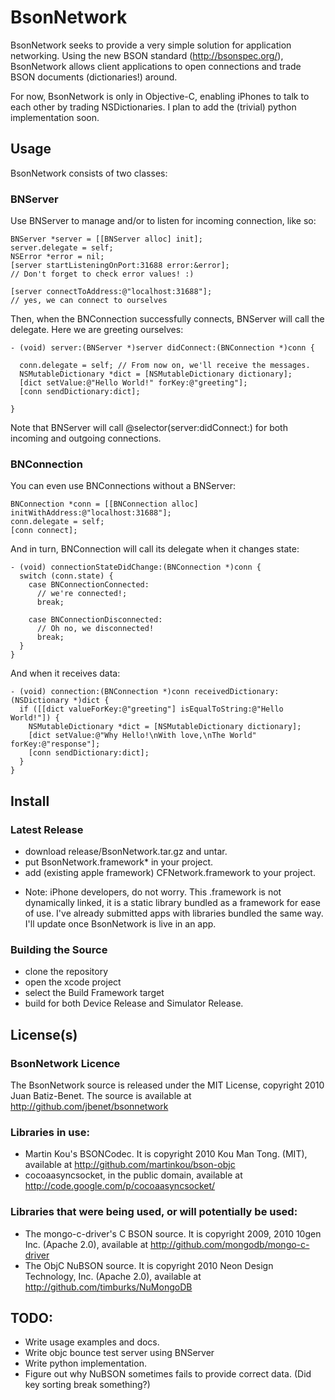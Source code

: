 # BsonNetwork

BsonNetwork seeks to provide a very simple solution for application networking. Using the new BSON standard (http://bsonspec.org/), BsonNetwork allows client applications to open connections and trade BSON documents (dictionaries!) around.

For now, BsonNetwork is only in Objective-C, enabling iPhones to talk to each other by trading NSDictionaries. I plan to add the (trivial) python implementation soon.

## Usage

BsonNetwork consists of two classes:

### BNServer

Use BNServer to manage and/or to listen for incoming connection, like so:

    BNServer *server = [[BNServer alloc] init];
    server.delegate = self;
    NSError *error = nil;
    [server startListeningOnPort:31688 error:&error];
    // Don't forget to check error values! :)

    [server connectToAddress:@"localhost:31688"];
    // yes, we can connect to ourselves

Then, when the BNConnection successfully connects, BNServer will call the delegate. Here we are greeting ourselves:

    - (void) server:(BNServer *)server didConnect:(BNConnection *)conn {

      conn.delegate = self; // From now on, we'll receive the messages.
      NSMutableDictionary *dict = [NSMutableDictionary dictionary];
      [dict setValue:@"Hello World!" forKey:@"greeting"];
      [conn sendDictionary:dict];

    }

Note that BNServer will call @selector(server:didConnect:) for both incoming and outgoing connections.

### BNConnection

You can even use BNConnections without a BNServer:

    BNConnection *conn = [[BNConnection alloc] initWithAddress:@"localhost:31688"];
    conn.delegate = self;
    [conn connect];

And in turn, BNConnection will call its delegate when it changes state:

    - (void) connectionStateDidChange:(BNConnection *)conn {
      switch (conn.state) {
        case BNConnectionConnected:
          // we're connected!;
          break;

        case BNConnectionDisconnected:
          // Oh no, we disconnected!
          break;
      }
    }

And when it receives data:

    - (void) connection:(BNConnection *)conn receivedDictionary:(NSDictionary *)dict {
      if ([[dict valueForKey:@"greeting"] isEqualToString:@"Hello World!"]) {
        NSMutableDictionary *dict = [NSMutableDictionary dictionary];
        [dict setValue:@"Why Hello!\nWith love,\nThe World" forKey:@"response"];
        [conn sendDictionary:dict];
      }
    }

## Install

### Latest Release
-    download release/BsonNetwork.tar.gz and untar.
-    put BsonNetwork.framework* in your project.
-    add (existing apple framework) CFNetwork.framework to your project.

* Note: iPhone developers, do not worry. This .framework is not dynamically linked, it is a static library bundled as a framework for ease of use. I've already submitted apps with libraries bundled the same way. I'll update once BsonNetwork is live in an app.

### Building the Source
-    clone the repository
-    open the xcode project
-    select the Build Framework target
-    build for both Device Release and Simulator Release.

## License(s)

### BsonNetwork Licence

The BsonNetwork source is released under the MIT License, copyright 2010 Juan Batiz-Benet.
The source is available at http://github.com/jbenet/bsonnetwork

### Libraries in use:

-   Martin Kou's BSONCodec. It is copyright 2010 Kou Man Tong. (MIT), available at http://github.com/martinkou/bson-objc
-   cocoaasyncsocket, in the public domain, available at http://code.google.com/p/cocoaasyncsocket/

### Libraries that were being used, or will potentially be used:

-   The mongo-c-driver's C BSON source. It is copyright 2009, 2010 10gen Inc. (Apache 2.0), available at http://github.com/mongodb/mongo-c-driver
-   The ObjC NuBSON source. It is copyright 2010 Neon Design Technology, Inc. (Apache 2.0), available at http://github.com/timburks/NuMongoDB


## TODO:
-   Write usage examples and docs.
-   Write objc bounce test server using BNServer
-   Write python implementation.
-   Figure out why NuBSON sometimes fails to provide correct data. (Did key sorting break something?)